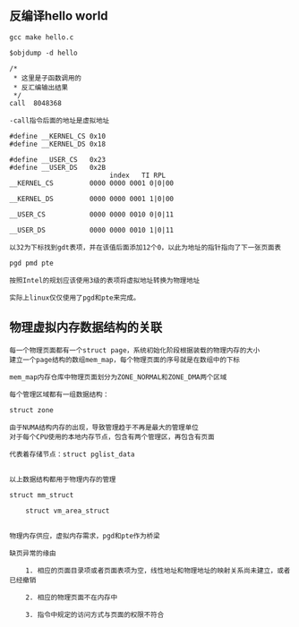## 反编译hello world
 	gcc make hello.c

 	$objdump -d hello 

	/*
	 * 这里是子函数调用的
	 * 反汇编输出结果
	 */
	call  8048368

 	-call指令后面的地址是虚拟地址

 	#define __KERNEL_CS	0x10
	#define __KERNEL_DS	0x18

	#define __USER_CS	0x23
	#define __USER_DS	0x2B
					         index   TI RPL	
	__KERNEL_CS			0000 0000 0001 0|0|00

	__KERNEL_DS			0000 0000 0001 1|0|00

	__USER_CS			0000 0000 0010 0|0|11

	__USER_DS			0000 0000 0010 1|0|11

	以32为下标找到gdt表项，并在该值后面添加12个0，以此为地址的指针指向了下一张页面表

	pgd pmd pte 

	按照Intel的规划应该使用3级的表项将虚拟地址转换为物理地址

	实际上linux仅仅使用了pgd和pte来完成。
## 物理虚拟内存数据结构的关联
	每一个物理页面都有一个struct page，系统初始化阶段根据装载的物理内存的大小
	建立一个page结构的数组mem_map，每个物理页面的序号就是在数组中的下标

	mem_map内存仓库中物理页面划分为ZONE_NORMAL和ZONE_DMA两个区域

	每个管理区域都有一组数据结构：

	struct zone 

	由于NUMA结构内存的出现，导致管理趋于不再是最大的管理单位
	对于每个CPU使用的本地内存节点，包含有两个管理区，再包含有页面

	代表着存储节点：struct pglist_data


	以上数据结构都用于物理内存的管理

	struct mm_struct 

		struct vm_area_struct


	物理内存供应，虚拟内存需求，pgd和pte作为桥梁

	缺页异常的缘由

		1. 相应的页面目录项或者页面表项为空，线性地址和物理地址的映射关系尚未建立，或者已经撤销

		2. 相应的物理页面不在内存中

		3. 指令中规定的访问方式与页面的权限不符合
